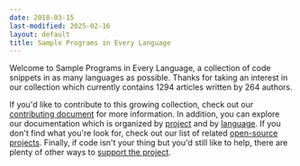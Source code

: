 ```yaml
---
date: 2018-03-15
last-modified: 2025-02-16
layout: default
title: Sample Programs in Every Language
---
```


Welcome to Sample Programs in Every Language, a collection of code snippets in as many languages as possible. Thanks for taking an interest in our collection which currently contains 1294 articles written by 264 authors.

If you'd like to contribute to this growing collection, check out our [contributing document](https://github.com/TheRenegadeCoder/sample-programs/blob/master/.github/CONTRIBUTING.md) for more information. In addition, you can explore our documentation which is organized by [project](/projects) and by [language](/languages). If you don't find what you're look for, check out our list of related [open-source projects](/related). Finally, if code isn't your thing but you'd still like to help, there are plenty of other ways to [support the project](https://therenegadecoder.com/updates/5-ways-you-can-support-the-renegade-coder/).